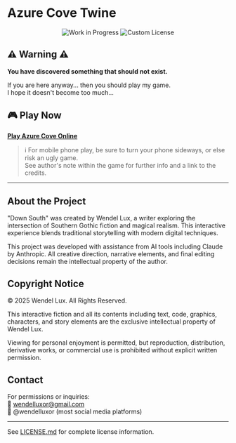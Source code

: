 # Azure Cove Twine

<div align="center">
  <img src="https://img.shields.io/badge/Status-Work%20In%20Progress-yellow" alt="Work in Progress">
  <img src="https://img.shields.io/badge/License-Custom-red" alt="Custom License">
</div>

## ⚠️ Warning ⚠️

**You have discovered something that should not exist.**

If you are here anyway... then you should play my game.  
I hope it doesn't become too much...

## 🎮 Play Now

**[Play Azure Cove Online](https://wendellux.github.io/wendelluxor/)**

> ℹ️ For mobile phone play, be sure to turn your phone sideways, or else risk an ugly game.  
> See author's note within the game for further info and a link to the credits.

---

## About the Project

"Down South" was created by Wendel Lux, a writer exploring the intersection of Southern Gothic fiction and magical realism. This interactive experience blends traditional storytelling with modern digital techniques.

This project was developed with assistance from AI tools including Claude by Anthropic. All creative direction, narrative elements, and final editing decisions remain the intellectual property of the author.

## Copyright Notice

© 2025 Wendel Lux. All Rights Reserved.

This interactive fiction and all its contents including text, code, graphics, characters, and story elements are the exclusive intellectual property of Wendel Lux.

Viewing for personal enjoyment is permitted, but reproduction, distribution, derivative works, or commercial use is prohibited without explicit written permission.

## Contact

For permissions or inquiries:  
📧 wendelluxor@gmail.com  
🔗 @wendelluxor (most social media platforms)

---

See [LICENSE.md](LICENSE.md) for complete license information.
